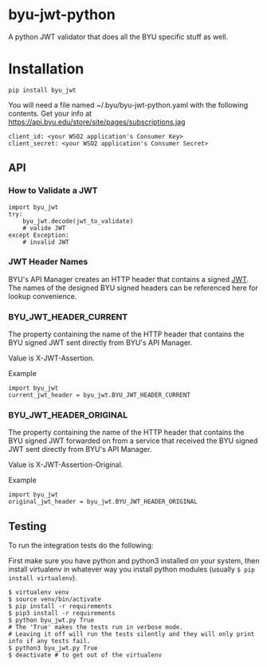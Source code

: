 # byu-jwt-python
A python JWT validator that does all the BYU specific stuff as well.

# Installation
`pip install byu_jwt`

You will need a file named ~/.byu/byu-jwt-python.yaml with the following contents. Get your info at https://api.byu.edu/store/site/pages/subscriptions.jag
```
client_id: <your WSO2 application's Consumer Key>
client_secret: <your WSO2 application's Consumer Secret>
```

## API

### How to Validate a JWT

```
import byu_jwt
try:
    byu_jwt.decode(jwt_to_validate)
    # valide JWT
except Exception:
    # invalid JWT
```

### JWT Header Names

BYU's API Manager creates an HTTP header that contains a signed [JWT](https://jwt.io/). The names of the designed BYU signed headers can be referenced here for lookup convenience.

### BYU_JWT_HEADER_CURRENT

The property containing the name of the HTTP header that contains the BYU signed JWT sent directly from BYU's API Manager.

Value is X-JWT-Assertion.

Example

```
import byu_jwt
current_jwt_header = byu_jwt.BYU_JWT_HEADER_CURRENT
```

### BYU_JWT_HEADER_ORIGINAL

The property containing the name of the HTTP header that contains the BYU signed JWT forwarded on from a service that received the BYU signed JWT sent directly from BYU's API Manager.

Value is X-JWT-Assertion-Original.

Example

```
import byu_jwt
original_jwt_header = byu_jwt.BYU_JWT_HEADER_ORIGINAL
```

## Testing
To run the integration tests do the following:

First make sure you have python and python3 installed on your system, then install virtualenv in whatever way you install python modules (usually `$ pip install virtualenv`).

```
$ virtualenv venv
$ source venv/bin/activate
$ pip install -r requirements
$ pip3 install -r requirements
$ python byu_jwt.py True 
# The 'True' makes the tests run in verbose mode.  
# Leaving it off will run the tests silently and they will only print info if any tests fail.
$ python3 byu_jwt.py True
$ deactivate # to get out of the virtualenv
```
